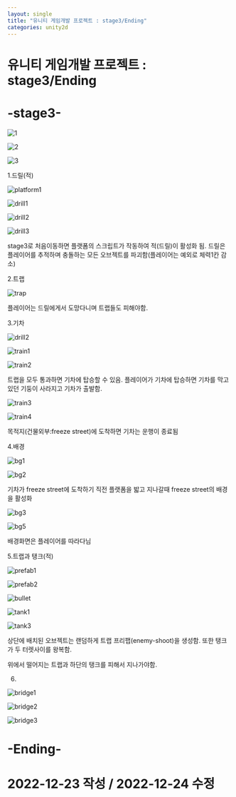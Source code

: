 ```yaml
---
layout: single
title: "유니티 게임개발 프로젝트 : stage3/Ending"
categories: unity2d
---
```

# 유니티 게임개발 프로젝트 : stage3/Ending

# -stage3-

![1](https://user-images.githubusercontent.com/117446950/209434367-050890c0-18a7-4f7f-a1fd-fa2d83a47911.PNG)

![2](https://user-images.githubusercontent.com/117446950/209434368-da92d260-170c-412e-8ea7-825c4324e9bf.PNG)

![3](https://user-images.githubusercontent.com/117446950/209434370-9905d8d1-87e2-4ace-90ef-e6e4aa08b610.PNG)

1.드릴(적)

![platform1](https://user-images.githubusercontent.com/117446950/209434943-ccb0381c-18b8-496d-942f-e6c6ec1ac852.PNG)

<script src="https://gist.github.com/studioKjm/48481adc7d42f3717fab72753b09aaea.js"></script>

![drill1](https://user-images.githubusercontent.com/117446950/209434472-35b6cdaf-a719-4b31-9be2-1989cb566ab5.PNG)

![drill2](https://user-images.githubusercontent.com/117446950/209434476-57865c46-3dc9-44fb-88eb-cf7e86ea5b53.PNG)

![drill3](https://user-images.githubusercontent.com/117446950/209434478-5b833e88-136a-45b7-892b-a0edb78d77bb.PNG)

<script src="https://gist.github.com/studioKjm/784c11f06204db28394177f7f38c60d3.js"></script>

<script src="https://gist.github.com/studioKjm/632a3ea041244cb5bbe3bb574bbd173d.js"></script>

stage3로 처음이동하면 플랫폼의 스크립트가 작동하여 적(드릴)이 활성화 됨. 드릴은 플레이어를 추적하며 충돌하는 모든 오브젝트를 파괴함(플레이어는 예외로 체력1칸 감소)

2.트랩

![trap](https://user-images.githubusercontent.com/117446950/209435096-3f907905-49e8-4f4d-ac7f-77093b029e5a.PNG)

플레이어는 드릴에게서 도망다니며 트랩들도 피해야함.


3.기차

![drill2](https://user-images.githubusercontent.com/117446950/209434476-57865c46-3dc9-44fb-88eb-cf7e86ea5b53.PNG)

![train1](https://user-images.githubusercontent.com/117446950/209438071-61a0ca79-782a-4691-824a-fe31ca8ce768.PNG)

<script src="https://gist.github.com/studioKjm/d8dddc1a2012a09db84ca3c153a7034a.js"></script>

<script src="https://gist.github.com/studioKjm/307ef2ca5c895f4e8e79193215f729e0.js"></script>

![train2](https://user-images.githubusercontent.com/117446950/209438072-38bcea06-f97a-4106-8ecc-887a7ac5c076.PNG)

<script src="https://gist.github.com/studioKjm/9ea840b8a52243ef1b0c75db84db8f63.js"></script>

트랩을 모두 통과하면 기차에 탑승할 수 있음. 플레이어가 기차에 탑승하면 기차를 막고있던 기둥이 사라지고 기차가 출발함.

![train3](https://user-images.githubusercontent.com/117446950/209438203-efa8b787-f20a-4646-a7c6-6332cc9e5347.PNG)

![train4](https://user-images.githubusercontent.com/117446950/209438201-ea005866-7a79-415c-a9ea-5d055c8ce6c1.PNG)

목적지(건물외부:freeze street)에 도착하면 기차는 운행이 종료됨


4.배경

![bg1](https://user-images.githubusercontent.com/117446950/209438673-c42b695e-d1e3-4ee5-a501-1f6a2d472691.PNG)

![bg2](https://user-images.githubusercontent.com/117446950/209438674-ae778c27-38c8-40b2-82db-db82ef25b545.PNG)

<script src="https://gist.github.com/studioKjm/22b14b194e12f1ca08bd2d0dd4140659.js"></script>

기차가 freeze street에 도착하기 직전 플랫폼을 밟고 지나갈때  freeze street의 배경을 활성화

![bg3](https://user-images.githubusercontent.com/117446950/209438749-73cfab3e-385a-4cd8-8270-db888e04cc79.PNG)

![bg5](https://user-images.githubusercontent.com/117446950/209438796-7234ff17-5bbb-4a48-ad22-006af103d445.PNG)

<script src="https://gist.github.com/studioKjm/4e10f838a753e32173d396e51226e6e3.js"></script>

배경화면은 플레이어를 따라다님

5.트랩과 탱크(적)

![prefab1](https://user-images.githubusercontent.com/117446950/209461336-fea51f2b-1fea-4b82-b1db-59a2ada85730.PNG)

![prefab2](https://user-images.githubusercontent.com/117446950/209461392-f97312de-e4d7-4b81-b406-28c86a895c87.PNG)

![bullet](https://user-images.githubusercontent.com/117446950/209461567-446afd3a-fceb-4905-b40d-f4aa3e815ef1.PNG)

<script src="https://gist.github.com/studioKjm/f3d18da5de4c09e6a0771883996aae31.js"></script>

![tank1](https://user-images.githubusercontent.com/117446950/209461432-47f82ac5-d3ea-4460-9ce1-e590f57de162.PNG)

![tank3](https://user-images.githubusercontent.com/117446950/209461464-289c8511-c4d5-4e87-a59c-7ef6751419e6.PNG)

<script src="https://gist.github.com/studioKjm/50fdbd25ffeac65001aa54c37cef20da.js"></script>


상단에 배치된 오브젝트는 랜덤하게 트랩 프리팹(enemy-shoot)을 생성함. 또한 탱크가 두 터렛사이를 왕복함.

위에서 떨어지는 트랩과 하단의 탱크를 피해서 지나가야함.

6.

![bridge1](https://user-images.githubusercontent.com/117446950/209461554-3be5f6c9-0814-4caf-a154-a1be17551bcf.PNG)

![bridge2](https://user-images.githubusercontent.com/117446950/209461557-c60150a6-f195-44dd-baee-70f103ee9b1c.PNG)

![bridge3](https://user-images.githubusercontent.com/117446950/209461559-bbc2271d-a2c9-409c-a353-cdc3baadfabc.PNG)






















# -Ending-


# 2022-12-23 작성 / 2022-12-24 수정
